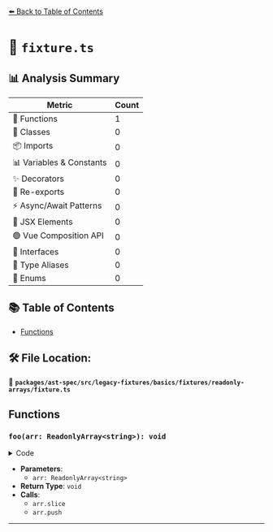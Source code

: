 [⬅️ Back to Table of Contents](../../../../../../../index.md)

# 📄 `fixture.ts`

## 📊 Analysis Summary

| Metric | Count |
|--------|-------|
| 🔧 Functions | 1 |
| 🧱 Classes | 0 |
| 📦 Imports | 0 |
| 📊 Variables & Constants | 0 |
| ✨ Decorators | 0 |
| 🔄 Re-exports | 0 |
| ⚡ Async/Await Patterns | 0 |
| 💠 JSX Elements | 0 |
| 🟢 Vue Composition API | 0 |
| 📐 Interfaces | 0 |
| 📑 Type Aliases | 0 |
| 🎯 Enums | 0 |

## 📚 Table of Contents

- [Functions](#functions)

## 🛠️ File Location:
📂 **`packages/ast-spec/src/legacy-fixtures/basics/fixtures/readonly-arrays/fixture.ts`**

## Functions

### `foo(arr: ReadonlyArray<string>): void`

<details><summary>Code</summary>

```ts
function foo(arr: ReadonlyArray<string>) {
  arr.slice(); // okay
  arr.push('hello!'); // error!
}
```
</details>

- **Parameters**:
  - `arr: ReadonlyArray<string>`
- **Return Type**: `void`
- **Calls**:
  - `arr.slice`
  - `arr.push`

---